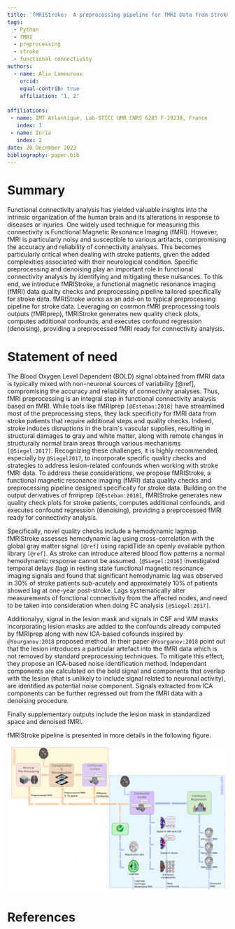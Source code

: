 ```yaml
---
title: 'fMRIStroke:  A preprocessing pipeline for fMRI Data from Stroke patients'
tags:
  - Python
  - fMRI
  - preprocessing
  - stroke
  - functional connectivity
authors:
  - name: Alix Lamouroux
    orcid: 
    equal-contrib: true
    affiliation: "1, 2" 

affiliations:
 - name: IMT Atlantique, Lab-STICC UMR CNRS 6285 F-29238, France
   index: 1
 - name: Inria
   index: 2
date: 20 December 2023
bibliography: paper.bib
---
```


# Summary
Functional connectivity analysis has yielded valuable insights into the intrinsic organization of the human brain and its alterations in response to diseases or injuries. One widely used technique for measuring this connectivity is Functional Magnetic Resonance Imaging (fMRI). However, fMRI is particularly noisy and susceptible to various artifacts, compromising the accuracy and reliability of connectivity analyses. This becomes particularly critical when dealing with stroke patients, given the added complexities associated with their neurological condition. Specific preprocessing and denoising play an important role in functional connectivity analysis by identifying and mitigating these nuisances.
To this end, we introduce fMRIStroke, a functional magnetic resonance imaging (fMRI) data quality checks and preprocessing pipeline tailored specifically for stroke data. fMRIStroke works as an add-on to typical preprocessing pipeline for stroke data. Leveraging on common fMRI preprocessing tools outputs (fMRIprep), fMRIStroke generates new quality check plots, computes additional confounds, and executes confound regression (denoising), providing a preprocessed fMRI ready for connectivity analysis. 


# Statement of need
The Blood Oxygen Level Dependent (BOLD) signal obtained from fMRI data is typically mixed with non-neuronal sources of variability [@ref], compromising the accuracy and reliability of connectivity analyses. Thus, fMRI preprocessing is an integral step in functional connectivity analysis based on fMRI. 
While tools like fMRIprep `[@Esteban:2018]` have streamlined most of the preprocessing steps, they lack specificity for fMRI data from stroke patients that require additional steps and quality checks. 
Indeed, stroke induces disruptions in the brain's vascular supplies, resulting in structural damages to gray and white matter, along with remote changes in structurally normal brain areas through various mechanisms `[@Siegel:2017]`. Recognizing these challenges, it is highly recommended, especially by `@Siegel2017`, to incorporate specific quality checks and strategies to address lesion-related confounds when working with stroke fMRI data. 
To address these considerations, we propose fMRIStroke, a functional magnetic resonance imaging (fMRI) data quality checks and preprocessing pipeline designed specifically for stroke data.
Building on the output derivatives of fmriprep `[@Esteban:2018]`, fMRIStroke generates new quality check plots for stroke patients, computes additional confounds, and executes confound regression (denoising), providing a preprocessed fMRI ready for connectivity analysis.

Specifically, novel quality checks include a hemodynamic lagmap. fMRIStroke assesses hemodynamic lag using cross-correlation with the global gray matter signal `[@ref]` using rapidTide an openly available python library `[@ref]`. As stroke can introduce altered blood flow patterns a normal hemodynamic response cannot be assumed. `[@Siegel:2016]` investigated temporal delays (lag) in resting state functional magnetic resonance imaging signals and found that significant hemodynamic lag was observed in 30% of stroke patients sub-acutely and approximately 10% of patients showed lag at one-year post-stroke. Lags systematically alter measurements of fonctional connectivity from the affected nodes, and need to be taken into consideration when doing FC analysis `[@Siegel:2017]`.

Additionalyy, signal in the lesion mask and signals in CSF and WM masks incorporating lesion masks are added to the confounds already computed by fMRIprep along with new ICA-based cofounds inspired by `@Yourganov:2018` proposed method. In their paper `@Yourganov:2018` point out that the lesion introduces a particular artefact into the fMRI data which is not removed by standard preprocessing techniques. To mitigate this effect, they propose an ICA-based noise identification method. Independant components are calculated on the bold signal and components that overlap with the lesion (that is unlikely to include signal related to neuronal activity), are identified as potential noise component. Signals extracted from ICA components can be further regressed out from the fMRI data with a denoising procedure.

Finally supplementary outputs include the lesion mask in standardized space and denoised fMRI. 

fMRIStroke pipeline is presented in more details in the following figure. 


![fMRIStroke pipeline.](https://github.com/alixlam/fmristroke/blob/main/docs/_static/fmristroke_pipeline.png)

# References
